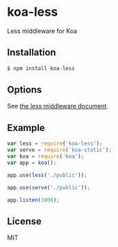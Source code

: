 # koa-less

Less middleware for Koa

## Installation

```js
$ npm install koa-less
```

## Options

See [the less middleware document](https://github.com/emberfeather/less.js-middleware).

## Example

```js
var less = require('koa-less');
var serve = require('koa-static');
var koa = require('koa');
var app = koa();

app.use(less('./public'));

app.use(serve('./public'));

app.listen(3000);
```

## License

MIT